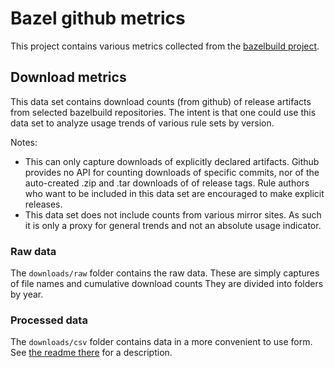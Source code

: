 # Bazel github metrics

This project contains various metrics collected from the
[bazelbuild project](http://github.com/bazelbuild).

## Download metrics

This data set contains download counts (from github) of release artifacts
from selected bazelbuild repositories. The intent is that one could use
this data set to analyze usage trends of various rule sets by version.

Notes:
- This can only capture downloads of explicitly declared artifacts. Github
  provides no API for counting downloads of specific commits, nor of the
  auto-created .zip and .tar downloads of of release tags. Rule authors
  who want to be included in this data set are encouraged to make explicit
  releases.
- This data set does not include counts from various mirror sites. As such
  it is only a proxy for general trends and not an absolute usage indicator.

### Raw data

The `downloads/raw` folder contains the raw data. These are simply
captures of file names and cumulative download counts They are divided
into folders by year.

### Processed data

The `downloads/csv` folder contains data in a more convenient to use form.
See [the readme there](downloads/README.md) for a description.

